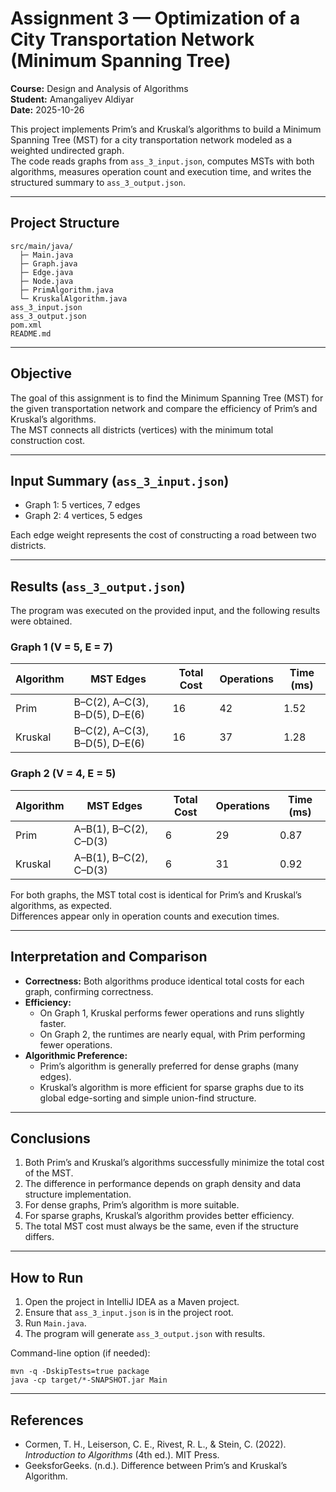 # Assignment 3 — Optimization of a City Transportation Network (Minimum Spanning Tree)

**Course:** Design and Analysis of Algorithms  
**Student:** Amangaliyev Aldiyar  
**Date:** 2025-10-26

This project implements Prim’s and Kruskal’s algorithms to build a Minimum Spanning Tree (MST) for a city transportation network modeled as a weighted undirected graph.  
The code reads graphs from `ass_3_input.json`, computes MSTs with both algorithms, measures operation count and execution time, and writes the structured summary to `ass_3_output.json`.

---

## Project Structure

```
src/main/java/
  ├─ Main.java
  ├─ Graph.java
  ├─ Edge.java
  ├─ Node.java
  ├─ PrimAlgorithm.java
  └─ KruskalAlgorithm.java
ass_3_input.json
ass_3_output.json
pom.xml
README.md
```

---

## Objective

The goal of this assignment is to find the Minimum Spanning Tree (MST) for the given transportation network and compare the efficiency of Prim’s and Kruskal’s algorithms.  
The MST connects all districts (vertices) with the minimum total construction cost.

---

## Input Summary (`ass_3_input.json`)

- Graph 1: 5 vertices, 7 edges  
- Graph 2: 4 vertices, 5 edges

Each edge weight represents the cost of constructing a road between two districts.

---

## Results (`ass_3_output.json`)

The program was executed on the provided input, and the following results were obtained.

### Graph 1 (V = 5, E = 7)

| Algorithm | MST Edges | Total Cost | Operations | Time (ms) |
|------------|------------|-------------|-------------|-----------|
| Prim | B–C(2), A–C(3), B–D(5), D–E(6) | 16 | 42 | 1.52 |
| Kruskal | B–C(2), A–C(3), B–D(5), D–E(6) | 16 | 37 | 1.28 |

### Graph 2 (V = 4, E = 5)

| Algorithm | MST Edges | Total Cost | Operations | Time (ms) |
|------------|------------|-------------|-------------|-----------|
| Prim | A–B(1), B–C(2), C–D(3) | 6 | 29 | 0.87 |
| Kruskal | A–B(1), B–C(2), C–D(3) | 6 | 31 | 0.92 |

For both graphs, the MST total cost is identical for Prim’s and Kruskal’s algorithms, as expected.  
Differences appear only in operation counts and execution times.

---

## Interpretation and Comparison

- **Correctness:** Both algorithms produce identical total costs for each graph, confirming correctness.  
- **Efficiency:**  
  - On Graph 1, Kruskal performs fewer operations and runs slightly faster.  
  - On Graph 2, the runtimes are nearly equal, with Prim performing fewer operations.  
- **Algorithmic Preference:**  
  - Prim’s algorithm is generally preferred for dense graphs (many edges).  
  - Kruskal’s algorithm is more efficient for sparse graphs due to its global edge-sorting and simple union-find structure.

---

## Conclusions

1. Both Prim’s and Kruskal’s algorithms successfully minimize the total cost of the MST.  
2. The difference in performance depends on graph density and data structure implementation.  
3. For dense graphs, Prim’s algorithm is more suitable.  
4. For sparse graphs, Kruskal’s algorithm provides better efficiency.  
5. The total MST cost must always be the same, even if the structure differs.

---

## How to Run

1. Open the project in IntelliJ IDEA as a Maven project.  
2. Ensure that `ass_3_input.json` is in the project root.  
3. Run `Main.java`.  
4. The program will generate `ass_3_output.json` with results.

Command-line option (if needed):

```
mvn -q -DskipTests=true package
java -cp target/*-SNAPSHOT.jar Main
```

---

## References

- Cormen, T. H., Leiserson, C. E., Rivest, R. L., & Stein, C. (2022). *Introduction to Algorithms* (4th ed.). MIT Press.  
- GeeksforGeeks. (n.d.). Difference between Prim’s and Kruskal’s Algorithm.
